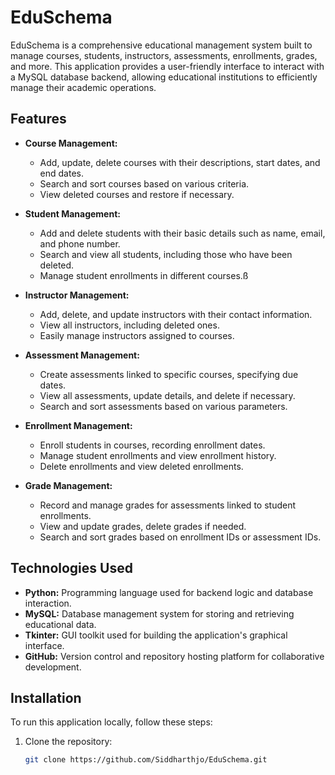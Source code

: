 # EduSchema

EduSchema is a comprehensive educational management system built to manage courses, students, instructors, assessments, enrollments, grades, and more. This application provides a user-friendly interface to interact with a MySQL database backend, allowing educational institutions to efficiently manage their academic operations.

## Features

- **Course Management:**
  - Add, update, delete courses with their descriptions, start dates, and end dates.
  - Search and sort courses based on various criteria.
  - View deleted courses and restore if necessary.

- **Student Management:**
  - Add and delete students with their basic details such as name, email, and phone number.
  - Search and view all students, including those who have been deleted.
  - Manage student enrollments in different courses.ß

- **Instructor Management:**
  - Add, delete, and update instructors with their contact information.
  - View all instructors, including deleted ones.
  - Easily manage instructors assigned to courses.

- **Assessment Management:**
  - Create assessments linked to specific courses, specifying due dates.
  - View all assessments, update details, and delete if necessary.
  - Search and sort assessments based on various parameters.

- **Enrollment Management:**
  - Enroll students in courses, recording enrollment dates.
  - Manage student enrollments and view enrollment history.
  - Delete enrollments and view deleted enrollments.

- **Grade Management:**
  - Record and manage grades for assessments linked to student enrollments.
  - View and update grades, delete grades if needed.
  - Search and sort grades based on enrollment IDs or assessment IDs.

## Technologies Used

- **Python:** Programming language used for backend logic and database interaction.
- **MySQL:** Database management system for storing and retrieving educational data.
- **Tkinter:** GUI toolkit used for building the application's graphical interface.
- **GitHub:** Version control and repository hosting platform for collaborative development.

## Installation

To run this application locally, follow these steps:

1. Clone the repository:

   ```bash
   git clone https://github.com/Siddharthjo/EduSchema.git
